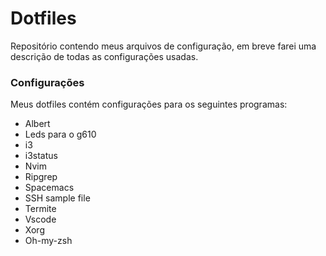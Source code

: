 # Dotfiles

Repositório contendo meus arquivos de configuração, em breve farei uma descrição de todas as configurações usadas.
### Configurações

Meus dotfiles contém configurações para os seguintes programas:
  - Albert
  - Leds para o g610
  - i3
  - i3status
  - Nvim
  - Ripgrep
  - Spacemacs
  - SSH sample file
  - Termite
  - Vscode
  - Xorg
  - Oh-my-zsh

